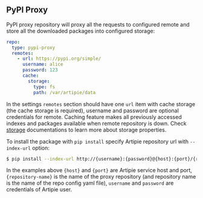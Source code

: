 ## PyPI Proxy

PyPI proxy repository will proxy all the requests to configured remote and store all the downloaded
packages into configured storage:
```yaml
repo:
  type: pypi-proxy
  remotes:
    - url: https://pypi.org/simple/
      username: alice
      password: 123
      cache:
        storage:
          type: fs
          path: /var/artipie/data
```
In the settings `remotes` section should have one `url` item with cache storage (the cache storage is required),
username and password are optional credentials for remote. Caching feature makes all previously accessed 
indexes and packages available when remote repository is down.
Check [storage](./Configuration-Storage) documentations to learn more about storage properties.

To install the package with `pip install` specify Artipie repository url with `--index-url` option:

```bash
$ pip install --index-url http://{username}:{password}@{host}:{port}/{repository-name} my-project
```

In the examples above `{host}` and `{port}` are Artipie service host and port, `{repository-name}`
is the name of the proxy repository (and repository name is the name of the repo config yaml file),
`username` and `password` are credentials of Artipie user.

